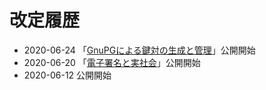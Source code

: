 # 改定履歴

- 2020-06-24 「[GnuPGによる鍵対の生成と管理](/email/keyManagement)」公開開始
- 2020-06-20 「[電子署名と実社会](laws/)」公開開始
- 2020-06-12 公開開始
